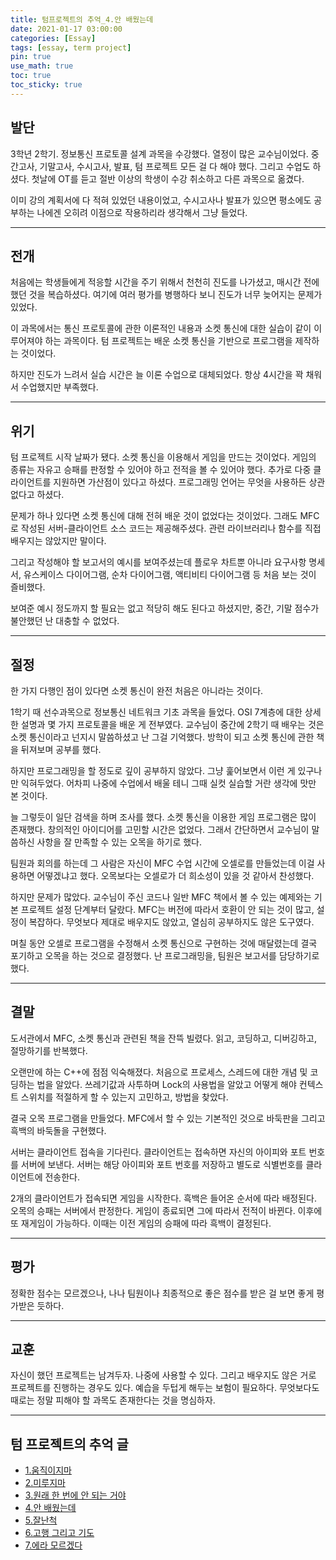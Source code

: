 ```yaml
---
title: 텀프로젝트의 추억_4.안 배웠는데
date: 2021-01-17 03:00:00
categories: [Essay]
tags: [essay, term project]
pin: true
use_math: true
toc: true
toc_sticky: true
---
```


## __발단__

3학년 2학기. 정보통신 프로토콜 설계 과목을 수강했다. 열정이 많은 교수님이었다. 중간고사, 기말고사, 수시고사, 발표, 텀 프로젝트 모든 걸 다 해야 했다. 그리고 수업도 하셨다. 첫날에 OT를 듣고 절반 이상의 학생이 수강 취소하고 다른 과목으로 옮겼다.  
  
이미 강의 계획서에 다 적혀 있었던 내용이었고, 수시고사나 발표가 있으면 평소에도 공부하는 나에겐 오히려 이점으로 작용하리라 생각해서 그냥 들었다.  

***

## __전개__

처음에는 학생들에게 적응할 시간을 주기 위해서 천천히 진도를 나가셨고, 매시간 전에 했던 것을 복습하셨다. 여기에 여러 평가를 병행하다 보니 진도가 너무 늦어지는 문제가 있었다.  
  
이 과목에서는 통신 프로토콜에 관한 이론적인 내용과 소켓 통신에 대한 실습이 같이 이루어져야 하는 과목이다. 텀 프로젝트는 배운 소켓 통신을 기반으로 프로그램을 제작하는 것이었다.  
  
하지만 진도가 느려서 실습 시간은 늘 이론 수업으로 대체되었다. 항상 4시간을 꽉 채워서 수업했지만 부족했다.

***

## __위기__

텀 프로젝트 시작 날짜가 됐다. 소켓 통신을 이용해서 게임을 만드는 것이었다.  게임의 종류는 자유고 승패를 판정할 수 있어야 하고 전적을 볼 수 있어야 했다. 추가로 다중 클라이언트를 지원하면 가산점이 있다고 하셨다. 프로그래밍 언어는 무엇을 사용하든 상관없다고 하셨다.  
  
문제가 하나 있다면 소켓 통신에 대해 전혀 배운 것이 없었다는 것이었다. 그래도 MFC로 작성된 서버-클라이언트 소스 코드는 제공해주셨다. 관련 라이브러리나 함수를 직접 배우지는 않았지만 말이다.  

그리고 작성해야 할 보고서의 예시를 보여주셨는데 플로우 차트뿐 아니라 요구사항 명세서, 유스케이스 다이어그램, 순차 다이어그램, 액티비티 다이어그램 등 처음 보는 것이 즐비했다.  
  
보여준 예시 정도까지 할 필요는 없고 적당히 해도 된다고 하셨지만, 중간, 기말 점수가 불안했던 난 대충할 수 없었다.  

***

## __절정__

한 가지 다행인 점이 있다면 소켓 통신이 완전 처음은 아니라는 것이다.  
  
1학기 때 선수과목으로 정보통신 네트워크 기초 과목을 들었다. OSI 7계층에 대한 상세한 설명과 몇 가지 프로토콜을 배운 게 전부였다. 교수님이 중간에 2학기 때 배우는 것은 소켓 통신이라고 넌지시 말씀하셨고 난 그걸 기억했다. 방학이 되고 소켓 통신에 관한 책을 뒤져보며 공부를 했다.  
  
하지만 프로그래밍을 할 정도로 깊이 공부하지 않았다. 그냥 훑어보면서 이런 게 있구나만 익혀두었다. 어차피 나중에 수업에서 배울 테니 그때 실컷 실습할 거란 생각에 맛만 본 것이다.  
  
늘 그렇듯이 일단 검색을 하며 조사를 했다. 소켓 통신을 이용한 게임 프로그램은 많이 존재했다. 창의적인 아이디어를 고민할 시간은 없었다. 그래서 간단하면서 교수님이 말씀하신 사항을 잘 만족할 수 있는 오목을 하기로 했다.  
  
팀원과 회의를 하는데 그 사람은 자신이 MFC 수업 시간에 오셀로를 만들었는데 이걸 사용하면 어떻겠냐고 했다. 오목보다는 오셀로가 더 희소성이 있을 것 같아서 찬성했다.  
  
하지만 문제가 많았다. 교수님이 주신 코드나 일반 MFC 책에서 볼 수 있는 예제와는 기본 프로젝트 설정 단계부터 달랐다. MFC는 버전에 따라서 호환이 안 되는 것이 많고, 설정이 복잡하다. 무엇보다 제대로 배우지도 않았고, 열심히 공부하지도 않은 도구였다.  
  
며칠 동안 오셀로 프로그램을 수정해서 소켓 통신으로 구현하는 것에 매달렸는데 결국 포기하고 오목을 하는 것으로 결정했다. 난 프로그래밍을, 팀원은 보고서를 담당하기로 했다.  
  
***

## __결말__

도서관에서 MFC, 소켓 통신과 관련된 책을 잔뜩 빌렸다. 읽고, 코딩하고, 디버깅하고, 절망하기를 반복했다.  
  
오랜만에 하는 C++에 점점 익숙해졌다. 처음으로 프로세스, 스레드에 대한 개념 및 코딩하는 법을 알았다. 쓰레기값과 사투하며 Lock의 사용법을 알았고 어떻게 해야 컨텍스트 스위치를 적절하게 할 수 있는지 고민하고, 방법을 찾았다.  
  
결국 오목 프로그램을 만들었다. MFC에서 할 수 있는 기본적인 것으로 바둑판을 그리고 흑백의 바둑돌을 구현했다.  
  
서버는 클라이언트 접속을 기다린다. 클라이언트는 접속하면 자신의 아이피와 포트 번호를 서버에 보낸다. 서버는 해당 아이피와 포트 번호를 저장하고 별도로 식별번호를 클라이언트에 전송한다.
  
2개의 클라이언트가 접속되면 게임을 시작한다. 흑백은 들어온 순서에 따라 배정된다. 오목의 승패는 서버에서 판정한다. 게임이 종료되면 그에 따라서 전적이 바뀐다. 이후에 또 재게임이 가능하다. 이때는 이전 게임의 승패에 따라 흑백이 결정된다.  

***

## __평가__

정확한 점수는 모르겠으나, 나나 팀원이나 최종적으로 좋은 점수를 받은 걸 보면 좋게 평가받은 듯하다.

***

## __교훈__

자신이 했던 프로젝트는 남겨두자. 나중에 사용할 수 있다. 그리고 배우지도 않은 거로 프로젝트를 진행하는 경우도 있다. 예습을 두텁게 해두는 보험이 필요하다. 무엇보다도 때로는 정말 피해야 할 과목도 존재한다는 것을 명심하자.

***

## __텀 프로젝트의 추억 글__

- [1.움직이지마](https://chalgx.github.io/essay/MemoriesofTermProject1)
- [2.미루지마](https://chalgx.github.io/essay/MemoriesofTermProject2)
- [3.원래 한 번에 안 되는 거야](https://chalgx.github.io/essay/MemoriesofTermProject3)
- [4.안 배웠는데](https://chalgx.github.io/essay/MemoriesofTermProject4)
- [5.잘난척](https://chalgx.github.io/essay/MemoriesofTermProject5)
- [6.고행 그리고 기도](https://chalgx.github.io/essay/MemoriesofTermProject6)
- [7.에라 모르겠다](https://chalgx.github.io/essay/MemoriesofTermProject7)
